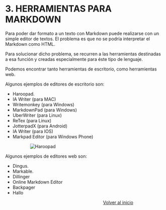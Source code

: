 # 3. HERRAMIENTAS PARA MARKDOWN
Para poder dar formato a un texto con Markdown puede realizarse con un simple editor de textos. El problema es que no se podría interpretar el Markdown como HTML.

Para solucionar dicho problema, se recurren a las herramientas destinadas a esa función y creadas especialmente para éste tipo de lenguaje.

Podemos encontrar tanto herramientas de escritorio, como herramientas web.

Algunos ejemplos de editores de escritorio son:
- Haroopad.
- IA Writer (para MAC)
- Writemonkey (para Windows)
- MarkdownPad (para Windows)
- UberWriter (para Linux)
- ReTex (para Linux)
- JotterpadX (para Android)
- IA Writer (para IOS)
- Markpad Editor (para Windows Phone)

&nbsp;&nbsp;&nbsp;&nbsp;&nbsp;&nbsp;&nbsp;&nbsp;&nbsp;&nbsp;&nbsp;&nbsp;&nbsp;&nbsp;&nbsp;&nbsp;&nbsp;&nbsp;&nbsp; ![Haroopad](https://megaweb27.files.wordpress.com/2017/05/haroopad.png)

Algunos ejemplos de editores web son:
- Dingus.
- Markable.
- Dillinger
- Online Markdown Editor
- Backpager
- Hallo

&nbsp;&nbsp;&nbsp;&nbsp;&nbsp;&nbsp;&nbsp;&nbsp;&nbsp;&nbsp;&nbsp;&nbsp;&nbsp;&nbsp;&nbsp;&nbsp;&nbsp;&nbsp;&nbsp;&nbsp;&nbsp;&nbsp;&nbsp;&nbsp;&nbsp;&nbsp;&nbsp;&nbsp;&nbsp;&nbsp;&nbsp;&nbsp;&nbsp;&nbsp;&nbsp;&nbsp;&nbsp;&nbsp;&nbsp;&nbsp;&nbsp;&nbsp;&nbsp;&nbsp;&nbsp;&nbsp;&nbsp;&nbsp;&nbsp;&nbsp;&nbsp;&nbsp;&nbsp;&nbsp;&nbsp;&nbsp;&nbsp;&nbsp;&nbsp;&nbsp;&nbsp;&nbsp;&nbsp;&nbsp;&nbsp;&nbsp;&nbsp;&nbsp;&nbsp;&nbsp;&nbsp;&nbsp;&nbsp;&nbsp;&nbsp;&nbsp;&nbsp;&nbsp;&nbsp;[Volver al inicio](README.md)



